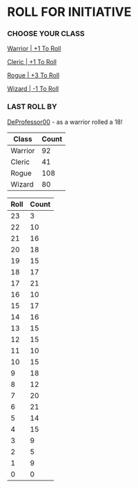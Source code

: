 # ROLL FOR INITIATIVE
### CHOOSE YOUR CLASS

[Warrior | +1 To Roll](https://github.com/benjaminsampica/benjaminsampica/issues/new?title=roll%7Cwarrior&body=Just+click+%27Submit+new+issue%27.)

[Cleric | +1 To Roll](https://github.com/benjaminsampica/benjaminsampica/issues/new?title=roll%7Ccleric&body=Just+click+%27Submit+new+issue%27.)

[Rogue | +3 To Roll](https://github.com/benjaminsampica/benjaminsampica/issues/new?title=roll%7Crogue&body=Just+click+%27Submit+new+issue%27.)

[Wizard | -1 To Roll](https://github.com/benjaminsampica/benjaminsampica/issues/new?title=roll%7Cwizard&body=Just+click+%27Submit+new+issue%27.)
### LAST ROLL BY
[DeProfessor00](https://www.github.com/DeProfessor00) - as a warrior rolled a 18!

|Class|Count|
|-|-|
|Warrior|92|
|Cleric|41|
|Rogue|108|
|Wizard|80|

|Roll|Count|
|-|-|
|23|3
|22|10
|21|16
|20|18
|19|15
|18|17
|17|21
|16|10
|15|17
|14|16
|13|15
|12|15
|11|10
|10|15
|9|18
|8|12
|7|20
|6|21
|5|14
|4|15
|3|9
|2|5
|1|9
|0|0
